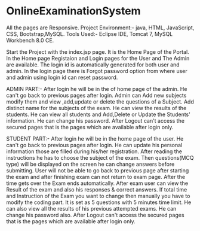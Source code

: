 # OnlineExaminationSystem

All the pages are Responsive. 
Project Environment:- java, HTML, JavaScript, CSS, Bootstrap,MySQL. 
Tools Used:- Eclipse IDE, Tomcat 7, MySQL Workbench 8.0 CE.

Start the Project with the index.jsp page. It is the Home Page of the Portal.
In the Home page Registaion and Login pages for the User and The Admin are available.
The login id is automatically generated for both user and admin.
In the login page there is Forgot password option from where user and admin using login id can reset password.


ADMIN PART:-
After login he will be in the of home page of the admin. He can't go back to previous pages after login.
Admin can Add new subjects modify them and view ,add,update or delete the questions of a Subject.
Add distinct name for the subjects of the exam.
He can view the results of the students.
He can view all students and Add,Delete or Update the Students' information.
He can change his password.
After Logout can't access the secured pages that is the pages which are available after login only.
 
STUDENT PART:-
After login he will be in the home page of the user. He can't go back to previous pages after login.
He can update his personal information those are filled during his/her registration.
After reading the instructions he has to choose the subject of the exam.
Then questions(MCQ type) will be displayed on the screen he can change answers before submitting.
User will not be able to go back to previous page after starting the exam and after finishing exam can not return to exam page.
After the time gets over the Exam ends automatically.
After exam user can view the Result of the exam and also his responses & correct answers.
If total time and Instruction of the Exam you want to change then manually you have to modify the coding part. 
It is set as 5 questions with 5 minutes time limit.
He can also view all the results of his previous attempted exams.
He can change his password also.
After Logout can't access the secured pages that is the pages which are available after login only.

